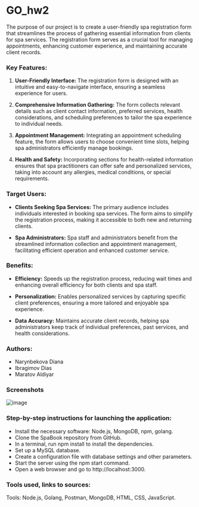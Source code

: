 # GO_hw2
The purpose of our project is to create a user-friendly spa registration form that streamlines the process of gathering essential information from clients for spa services. The registration form serves as a crucial tool for managing appointments, enhancing customer experience, and maintaining accurate client records.

### Key Features:

1. **User-Friendly Interface:** The registration form is designed with an intuitive and easy-to-navigate interface, ensuring a seamless experience for users.

2. **Comprehensive Information Gathering:** The form collects relevant details such as client contact information, preferred services, health considerations, and scheduling preferences to tailor the spa experience to individual needs.

3. **Appointment Management:** Integrating an appointment scheduling feature, the form allows users to choose convenient time slots, helping spa administrators efficiently manage bookings.

4. **Health and Safety:** Incorporating sections for health-related information ensures that spa practitioners can offer safe and personalized services, taking into account any allergies, medical conditions, or special requirements.

### Target Users:

- **Clients Seeking Spa Services:** The primary audience includes individuals interested in booking spa services. The form aims to simplify the registration process, making it accessible to both new and returning clients.

- **Spa Administrators:** Spa staff and administrators benefit from the streamlined information collection and appointment management, facilitating efficient operation and enhanced customer service.

### Benefits:

- **Efficiency:** Speeds up the registration process, reducing wait times and enhancing overall efficiency for both clients and spa staff.

- **Personalization:** Enables personalized services by capturing specific client preferences, ensuring a more tailored and enjoyable spa experience.

- **Data Accuracy:** Maintains accurate client records, helping spa administrators keep track of individual preferences, past services, and health considerations.


### Authors:

- Narynbekova Diana
- Ibragimov Dias
- Maratov Aldiyar

### Screenshots
![image](https://github.com/allister3879/GO_hw2/assets/129583359/ff48f9dc-aa89-427c-9743-4f87d938833b)



### Step-by-step instructions for launching the application:

- Install the necessary software: Node.js, MongoDB, npm, golang.
- Clone the SpaBook repository from GitHub.
- In a terminal, run npm install to install the dependencies.
- Set up a MySQL database.
- Create a configuration file with database settings and other parameters.
- Start the server using the npm start command.
- Open a web browser and go to http://localhost:3000.

### Tools used, links to sources:

Tools: Node.js, Golang, Postman, MongoDB, HTML, CSS, JavaScript.
